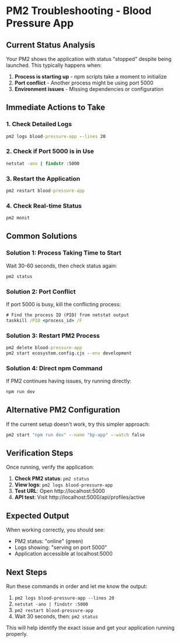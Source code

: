 # PM2 Troubleshooting - Blood Pressure App

## Current Status Analysis

Your PM2 shows the application with status "stopped" despite being launched. This typically happens when:

1. **Process is starting up** - npm scripts take a moment to initialize
2. **Port conflict** - Another process might be using port 5000
3. **Environment issues** - Missing dependencies or configuration

## Immediate Actions to Take

### 1. Check Detailed Logs
```cmd
pm2 logs blood-pressure-app --lines 20
```

### 2. Check if Port 5000 is in Use
```cmd
netstat -ano | findstr :5000
```

### 3. Restart the Application
```cmd
pm2 restart blood-pressure-app
```

### 4. Check Real-time Status
```cmd
pm2 monit
```

## Common Solutions

### Solution 1: Process Taking Time to Start
Wait 30-60 seconds, then check status again:
```cmd
pm2 status
```

### Solution 2: Port Conflict
If port 5000 is busy, kill the conflicting process:
```cmd
# Find the process ID (PID) from netstat output
taskkill /PID <process_id> /F
```

### Solution 3: Restart PM2 Process
```cmd
pm2 delete blood-pressure-app
pm2 start ecosystem.config.cjs --env development
```

### Solution 4: Direct npm Command
If PM2 continues having issues, try running directly:
```cmd
npm run dev
```

## Alternative PM2 Configuration

If the current setup doesn't work, try this simpler approach:

```cmd
pm2 start "npm run dev" --name "bp-app" --watch false
```

## Verification Steps

Once running, verify the application:

1. **Check PM2 status**: `pm2 status`
2. **View logs**: `pm2 logs blood-pressure-app`
3. **Test URL**: Open http://localhost:5000
4. **API test**: Visit http://localhost:5000/api/profiles/active

## Expected Output

When working correctly, you should see:
- PM2 status: "online" (green)
- Logs showing: "serving on port 5000"
- Application accessible at localhost:5000

## Next Steps

Run these commands in order and let me know the output:

1. `pm2 logs blood-pressure-app --lines 20`
2. `netstat -ano | findstr :5000`
3. `pm2 restart blood-pressure-app`
4. Wait 30 seconds, then: `pm2 status`

This will help identify the exact issue and get your application running properly.